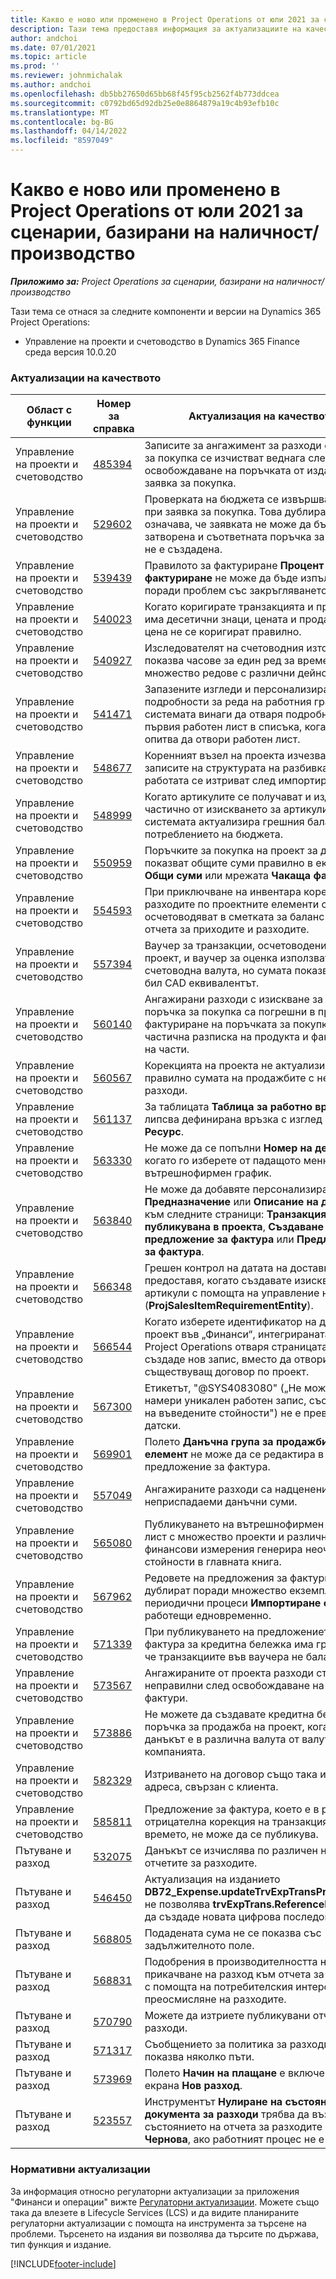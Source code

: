 ```yaml
---
title: Какво е ново или променено в Project Operations от юли 2021 за сценарии, базирани на наличност/производство
description: Тази тема предоставя информация за актуализациите на качеството, налични в изданието на Project Operations от юли 2021 г. за складови/производствени сценарии.
author: andchoi
ms.date: 07/01/2021
ms.topic: article
ms.prod: ''
ms.reviewer: johnmichalak
ms.author: andchoi
ms.openlocfilehash: db5bb27650d65bb68f45f95cb2562f4b773ddcea
ms.sourcegitcommit: c0792bd65d92db25e0e8864879a19c4b93efb10c
ms.translationtype: MT
ms.contentlocale: bg-BG
ms.lasthandoff: 04/14/2022
ms.locfileid: "8597049"
---
```

# <a name="whats-new-or-changed-in-project-operations-july-2021-for-stockedproduction-based-scenarios"></a>Какво е ново или променено в Project Operations от юли 2021 за сценарии, базирани на наличност/производство

_**Приложимо за:** Project Operations за сценарии, базирани на наличност/производство_

Тази тема се отнася за следните компоненти и версии на Dynamics 365 Project Operations:

- Управление на проекти и счетоводство в Dynamics 365 Finance среда версия 10.0.20
 
### <a name="quality-updates"></a>Актуализации на качеството
                                                                                                                                                                                  
| Област с функции                      | Номер за справка| Актуализация на качеството                                                                                                                                                                          |
|-----------------------------------|--------|---------------------------------------------------------------------------------------------------------------------------------------------------------------------------------|
| Управление на проекти и счетоводство | [485394](https://fix.lcs.dynamics.com/Issue/Details/?bugId=485394) | Записите за ангажимент за разходи от заявка за покупка се изчистват веднага след освобождаване на поръчката от издаването на заявка за покупка.                                                                           |
| Управление на проекти и счетоводство | [529602](https://fix.lcs.dynamics.com/Issue/Details/?bugId=529602) | Проверката на бюджета се извършва два пъти при заявка за покупка. Това дублиране означава, че заявката не може да бъде затворена и съответната поръчка за покупка не е създадена.                                                                                                                        |
| Управление на проекти и счетоводство | [539439](https://fix.lcs.dynamics.com/Issue/Details/?bugId=539439) | Правилото за фактуриране **Процент за фактуриране** не може да бъде изпълнено поради проблем със закръгляването.                                                                              |
| Управление на проекти и счетоводство | [540023](https://fix.lcs.dynamics.com/Issue/Details/?bugId=540023) | Когато коригирате транзакцията и процентът има десетични знаци, цената и продажната цена не се коригират правилно.                                      |
| Управление на проекти и счетоводство | [540927](https://fix.lcs.dynamics.com/Issue/Details/?bugId=540927) | Изследователят на счетоводния източник показва часове за един ред за времеви лист за множество редове с различни дейности.                                      |
| Управление на проекти и счетоводство | [541471](https://fix.lcs.dynamics.com/Issue/Details/?bugId=541471) | Запазените изгледи и персонализиране на подробности за реда на работния график карат системата винаги да отваря подробностите за първия работен лист в списъка, когато се опитва да отвори работен лист.  |
| Управление на проекти и счетоводство | [548677](https://fix.lcs.dynamics.com/Issue/Details/?bugId=548677) | Коренният възел на проекта изчезва и записите на структурата на разбивка на работата се изтриват след импортиране.                                                                                             |
| Управление на проекти и счетоводство | [548999](https://fix.lcs.dynamics.com/Issue/Details/?bugId=548999) | Когато артикулите се получават и издават частично от изискването за артикули, системата актуализира грешния баланс на потреблението на бюджета. |
| Управление на проекти и счетоводство | [550959](https://fix.lcs.dynamics.com/Issue/Details/?bugId=550959) | Поръчките за покупка на проект за дребно не показват общите суми правилно в екрана **Общи суми** или мрежата **Чакаща фактура**.                                                                  |
| Управление на проекти и счетоводство | [554593](https://fix.lcs.dynamics.com/Issue/Details/?bugId=554593) | При приключване на инвентара корекциите на разходите по проектните елементи се осчетоводяват в сметката за баланс вместо в отчета за приходите и разходите.                                                            |
| Управление на проекти и счетоводство | [557394](https://fix.lcs.dynamics.com/Issue/Details/?bugId=557394) | Ваучер за транзакции, осчетоводени по проект, и ваучер за оценка използват USD като счетоводна валута, но сумата показва какъв би бил CAD еквивалентът.              |
| Управление на проекти и счетоводство | [560140](https://fix.lcs.dynamics.com/Issue/Details/?bugId=560140) | Ангажирани разходи с изискване за артикул и поръчка за покупка са погрешни в процеса на фактуриране на поръчката за покупка с частична разписка на продукта и фактуриране на части.       |
| Управление на проекти и счетоводство | [560567](https://fix.lcs.dynamics.com/Issue/Details/?bugId=560567) | Корекцията на проекта не актуализира правилно сумата на продажбите с непреки разходи.                                                                                    |
| Управление на проекти и счетоводство | [561137](https://fix.lcs.dynamics.com/Issue/Details/?bugId=561137) | За таблицата **Таблица за работно време** липсва дефинирана връзка с изглед **Работник/Ресурс**.                                                                                   |
| Управление на проекти и счетоводство | [563330](https://fix.lcs.dynamics.com/Issue/Details/?bugId=563330) | Не може да се попълни **Номер на дейност**, когато го изберете от падащото меню за вътрешнофирмен график.                                                                 |
| Управление на проекти и счетоводство | [563840](https://fix.lcs.dynamics.com/Issue/Details/?bugId=563840) | Не може да добавяте персонализирано поле **Предназначение** или **Описание на дейност** към следните страници: **Транзакция, публикувана в проекта**, **Създаване на предложение за фактура** или **Предложение за фактура**.  |
| Управление на проекти и счетоводство | [566348](https://fix.lcs.dynamics.com/Issue/Details/?bugId=566348) | Грешен контрол на датата на доставка се предоставя, когато създавате изисквания за артикули с помощта на управление на данни (**ProjSalesItemRequirementEntity**).                                              |
| Управление на проекти и счетоводство | [566544](https://fix.lcs.dynamics.com/Issue/Details/?bugId=566544) | Когато изберете идентификатор на договор за проект във „Финанси“, интегрираната среда на Project Operations отваря страницата, за да създаде нов запис, вместо да отвори съществуващ договор по проект.                                                                                                                 |
| Управление на проекти и счетоводство | [567300](https://fix.lcs.dynamics.com/Issue/Details/?bugId=567300) |  Етикетът, "@SYS4083080" („Не може да се намери уникален работен запис, съответстващ на въведените стойности") не е преведен на датски.                                |
| Управление на проекти и счетоводство | [569901](https://fix.lcs.dynamics.com/Issue/Details/?bugId=569901) | Полето **Данъчна група за продажби на елемент** не може да се редактира в предложение за фактура.                                                                               |
| Управление на проекти и счетоводство | [557049](https://fix.lcs.dynamics.com/Issue/Details/?bugId=557049) | Ангажираните разходи са надценени с неприспадаеми данъчни суми.                                                                                                    |
| Управление на проекти и счетоводство | [565080](https://fix.lcs.dynamics.com/Issue/Details/?bugId=565080) | Публикуването на вътрешнофирмен работен лист с множество проекти и различни финансови измерения генерира неочаквани стойности в главната книга.                             |
| Управление на проекти и счетоводство | [567962](https://fix.lcs.dynamics.com/Issue/Details/?bugId=567962) | Редовете на предложения за фактури се дублират поради множество екземпляри на периодични процеси **Импортиране от етапи**, работещи едновременно.                                      |
| Управление на проекти и счетоводство | [571339](https://fix.lcs.dynamics.com/Issue/Details/?bugId=571339) | При публикуването на предложението за фактура за кредитна бележка има грешка, така че транзакциите във ваучера не балансират.    |
| Управление на проекти и счетоводство | [573567](https://fix.lcs.dynamics.com/Issue/Details/?bugId=573567) | Ангажираните от проекта разходи стават неправилни след освобождаване на чакащи фактури.                                                                             |
| Управление на проекти и счетоводство | [573886](https://fix.lcs.dynamics.com/Issue/Details/?bugId=573886) | Не можете да създавате кредитна бележка за поръчка за продажба на проект, когато данъкът е в различна валута от валутата на компанията.                                      |
| Управление на проекти и счетоводство | [582329](https://fix.lcs.dynamics.com/Issue/Details/?bugId=582329) | Изтриването на договор също така изтрива адреса, свързан с клиента.                                                                                     |
| Управление на проекти и счетоводство | [585811](https://fix.lcs.dynamics.com/Issue/Details/?bugId=585811) | Предложение за фактура, което е в резултат на отрицателна корекция на транзакция във времето, не може да се публикува.                                                                    |
| Пътуване и разход                  | [532075](https://fix.lcs.dynamics.com/Issue/Details/?bugId=532075) | Данъкът се изчислява по различен начин в отчетите за разходите.                                                                                                                  |
| Пътуване и разход                  | [546450](https://fix.lcs.dynamics.com/Issue/Details/?bugId=546450) | Актуализация на изданието **DB72_Expense.updateTrvExpTransProjTransId()** не позволява **trvExpTrans.ReferenceDataAreaId** да създаде новата цифрова последователност.                    |
| Пътуване и разход                  | [568805](https://fix.lcs.dynamics.com/Issue/Details/?bugId=568805) | Подадената сума не се показва със задължителното поле.                                                                                                             |
| Пътуване и разход                  | [568831](https://fix.lcs.dynamics.com/Issue/Details/?bugId=568831) | Подобрения в производителността на прикачване на разход към отчета за разходите с помощта на потребителския интерфейс за преосмисляне на разходите.                                                            |
| Пътуване и разход                  | [570790](https://fix.lcs.dynamics.com/Issue/Details/?bugId=570790) | Можете да изтриете публикувани отчети за разходи.                                                                                           |
| Пътуване и разход                  | [571317](https://fix.lcs.dynamics.com/Issue/Details/?bugId=571317) | Съобщението за политика за разходи се показва няколко пъти.                                                                                                       |
| Пътуване и разход                  | [573969](https://fix.lcs.dynamics.com/Issue/Details/?bugId=573969) | Полето **Начин на плащане** е включено в екрана **Нов разход**.                                                                                                      |
| Пътуване и разход                  | [523557](https://fix.lcs.dynamics.com/Issue/Details/?bugId=523557) | Инструментът **Нулиране на състоянието на документа за разходи** трябва да възстанови състоянието на отчета за разходите на **Чернова**, ако работният процес не е намерен. 

### <a name="regulatory-updates"></a>Нормативни актуализации
За информация относно регулаторни актуализации за приложения "Финанси и операции" вижте [Регулаторни актуализации](/dynamics365/finance/localizations/regulatory-updates). Можете също така да влезете в Lifecycle Services (LCS) и да видите планираните регулаторни актуализации с помощта на инструмента за търсене на проблеми. Търсенето на издания ви позволява да търсите по държава, тип функция и издание.


[!INCLUDE[footer-include](../../includes/footer-banner.md)]
